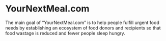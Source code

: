# YourNextMeal.com 
The main goal of “YourNextMeal.com” is to help people fulfill urgent food needs by establishing an ecosystem of food donors and recipients so that food wastage is reduced and fewer people sleep hungry. 
